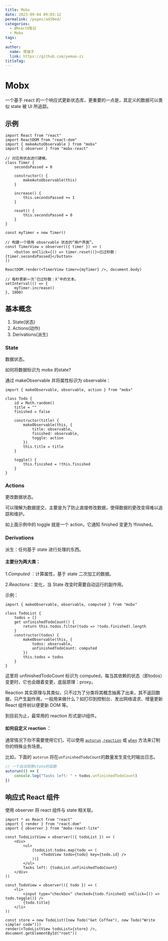 ```yaml
---
title: Mobx
date: 2023-09-04 09:03:12
permalink: /pages/a450ed/
categories:
  - 《React》笔记
  - Mobx
tags:
  - 
author: 
  name: 夜猫子
  link: https://github.com/yemao-zi
titleTag: 
---
```

# Mobx

一个基于 react 的一个响应式更新状态库，更重要的一点是，其定义的数据可以类似 state 被 UI 所追踪。

## 示例

```react
import React from "react"
import ReactDOM from "react-dom"
import { makeAutoObservable } from "mobx"
import { observer } from "mobx-react"

// 对应用状态进行建模。
class Timer {
    secondsPassed = 0

    constructor() {
        makeAutoObservable(this)
    }

    increase() {
        this.secondsPassed += 1
    }

    reset() {
        this.secondsPassed = 0
    }
}

const myTimer = new Timer()

// 构建一个使用 observable 状态的“用户界面”。
const TimerView = observer(({ timer }) => (
    <button onClick={() => timer.reset()}>已过秒数：{timer.secondsPassed}</button>
))

ReactDOM.render(<TimerView timer={myTimer} />, document.body)

// 每秒更新一次‘已过秒数：X’中的文本。
setInterval(() => {
    myTimer.increase()
}, 1000)
```

## 基本概念

1. State(状态)
2. Actions(动作)
3. Derivations(派生)

### State

数据状态。

如何将数据标识为 mobx 的state?

通过 makeObservable 并将属性标识为 observable：

```react
import { makeObservable, observable, action } from "mobx"

class Todo {
    id = Math.random()
    title = ""
    finished = false

    constructor(title) {
        makeObservable(this, {
            title: observable,
            finished: observable,
            toggle: action
        })
        this.title = title
    }

    toggle() {
        this.finished = !this.finished
    }
}
```

### Actions

更改数据状态。

可以理解为数据提交，主要是为了防止直接修改数据，使得数据的更改变得难以追踪和维护。

如上面示例中的 toggle 就是一个 action，它通知 finished 变更为 !finished。

### Derivations

派生：任何基于 state 进行处理的东西。

#### 主要分为两大类：

1.*Computed* ：计算属性，基于 state 二次加工的数据。

2.*Reactions*：变化，当 State 改变时需要自动运行的副作用。

示例：

```react
import { makeObservable, observable, computed } from "mobx"

class TodoList {
    todos = []
    get unfinishedTodoCount() {
        return this.todos.filter(todo => !todo.finished).length
    }
    constructor(todos) {
        makeObservable(this, {
            todos: observable,
            unfinishedTodoCount: computed
        })
        this.todos = todos
    }
}
```

这里将 unfinishedTodoCount 标识为 computed，每当其依赖的状态（即todos）变更时，它也会跟着变更，底层原理：proxy。

Reaction 其实原理与其类似，只不过为了分类将其概念抽离了出来，其不返回数据，只产生副作用，一般用来做什么？如打印到控制台、发出网络请求、增量更新 React 组件树以便更新 DOM 等。

到目前为止，最常用的 reaction 形式是UI组件。

#### 如何自定义 reaction ：

通常情况下你不需要使用它们，可以使用 [`autorun`](https://www.mobxjs.com/reactions#autorun) ,[`reaction`](https://www.mobxjs.com/reactions#reaction) 或 [`when`](https://www.mobxjs.com/reactions#when) 方法来订制你的特殊业务场景。

比如，下面的 `autorun` 将在`unfinishedTodoCount`的数量发生变化时输出日志。

```javascript
// 一个自动观察state的函数
autorun(() => {
    console.log("Tasks left: " + todos.unfinishedTodoCount)
})
```

## 响应式 React 组件

使用 observer 将 react 组件与 state 相关联。

```react
import * as React from "react"
import { render } from "react-dom"
import { observer } from "mobx-react-lite"

const TodoListView = observer(({ todoList }) => (
    <div>
        <ul>
            {todoList.todos.map(todo => (
                <TodoView todo={todo} key={todo.id} />
            ))}
        </ul>
        Tasks left: {todoList.unfinishedTodoCount}
    </div>
))

const TodoView = observer(({ todo }) => (
    <li>
        <input type="checkbox" checked={todo.finished} onClick={() => todo.toggle()} />
        {todo.title}
    </li>
))

const store = new TodoList([new Todo("Get Coffee"), new Todo("Write simpler code")])
render(<TodoListView todoList={store} />, document.getElementById("root"))
```

